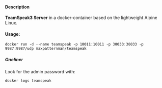 #### Description

**TeamSpeak3 Server** in a docker-container based on the lightweight Alpine Linux.

#### Usage:

`docker run -d --name teamspeak -p 10011:10011 -p 30033:30033 -p 9987:9987/udp maxpatternman/teamspeak`

##### Oneliner

Look for the admin password with:

`docker logs teamspeak`
